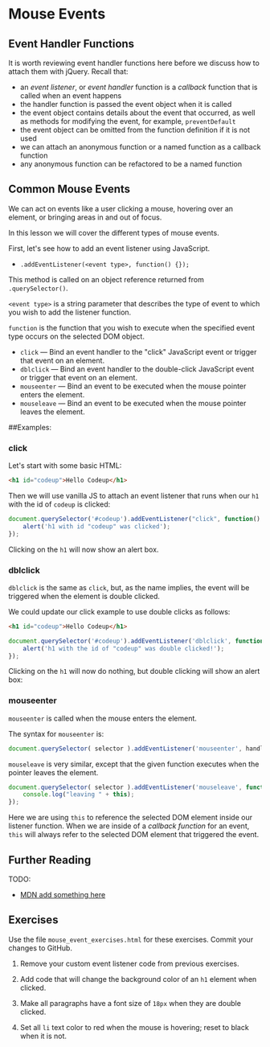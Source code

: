 # Mouse Events

## Event Handler Functions

It is worth reviewing event handler functions here before we discuss how to attach them with jQuery. Recall that:

- an *event listener*, or *event handler* function is a *callback* function that is called when an event happens
- the handler function is passed the event object when it is called
- the event object contains details about the event that occurred, as well as methods for modifying the event, for example, `preventDefault`
- the event object can be omitted from the function definition if it is not used
- we can attach an anonymous function or a named function as a callback function
- any anonymous function can be refactored to be a named function

## Common Mouse Events
We can act on events like a user clicking a mouse, hovering over an element, or bringing areas in and out of focus.

In this lesson we will cover the different types of mouse events.

First, let's see how to add an event listener using JavaScript. 

- `.addEventListener(<event type>, function() {});`

This method is called on an object reference returned from `.querySelector()`.

`<event type>` is a string parameter that describes the type of event to which you wish to add the listener function.  

`function` is the function that you wish to execute when the specified event type occurs on the selected DOM object.

- `click` &mdash; Bind an event handler to the "click" JavaScript event or trigger that event on an element.
- `dblclick` &mdash; Bind an event handler to the double-click JavaScript event or trigger that event on an element.
- `mouseenter` &mdash; Bind an event to be executed when the mouse pointer enters the element.
- `mouseleave` &mdash; Bind an event to be executed when the mouse pointer leaves the element.

##Examples:

### click
Let's start with some basic HTML:

~~~html
<h1 id="codeup">Hello Codeup</h1>
~~~

Then we will use vanilla JS to attach an event listener that runs when our `h1` with the id of `codeup` is clicked:

~~~js
document.querySelector('#codeup').addEventListener("click", function() {
    alert('h1 with id "codeup" was clicked');
});
~~~

Clicking on the `h1` will now show an alert box.

### dblclick

`dblclick` is the same as `click`, but, as the name implies, the event will be triggered when the element is double clicked.

We could update our click example to use double clicks as follows:

~~~html
<h1 id="codeup">Hello Codeup</h1>
~~~

~~~js
document.querySelector('#codeup').addEventListener('dblclick', function(e) {
    alert('h1 with the id of "codeup" was double clicked!');
});
~~~

Clicking on the `h1` will now do nothing, but double clicking will show an alert box:

### mouseenter

`mouseenter` is called when the mouse enters the element.

The syntax for `mouseenter` is:

~~~js
document.querySelector( selector ).addEventListener('mouseenter', handlerIn);
~~~

`mouseleave` is very similar, except that the given function executes when the pointer leaves the element.

~~~js
document.querySelector( selector ).addEventListener('mouseleave', function(event) {
    console.log("leaving " + this);
});
~~~


Here we are using `this` to reference the selected DOM element inside our listener function.  When we are inside of a _callback function_ for an event, `this` will always refer to the selected DOM element that triggered the event.

## Further Reading

TODO:
- [MDN add something here](https://developer.mozilla.org/en-US/docs/Web/Events/Creating_and_triggering_events)

## Exercises

Use the file `mouse_event_exercises.html` for these exercises.  Commit your changes to GitHub.

1. Remove your custom event listener code from previous exercises.

1. Add code that will change the background color of an `h1` element when clicked.

1. Make all paragraphs have a font size of `18px` when they are double clicked.

1. Set all `li` text color to red when the mouse is hovering; reset to black when it is not.
